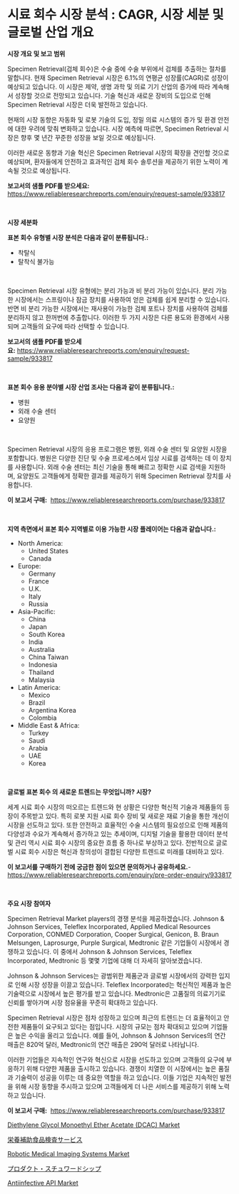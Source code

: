 <p><h1>시료 회수 시장 분석 : CAGR, 시장 세분 및 글로벌 산업 개요</h1></p><p><strong>시장 개요 및 보고 범위</strong></p>
<p><p>Specimen Retrieval(검체 회수)은 수술 중에 수술 부위에서 검체를 추출하는 절차를 말합니다. 현재 Specimen Retrieval 시장은 6.1%의 연평균 성장률(CAGR)로 성장이 예상되고 있습니다. 이 시장은 제약, 생명 과학 및 의료 기기 산업의 증가에 따라 계속해서 성장할 것으로 전망되고 있습니다. 기술 혁신과 새로운 장비의 도입으로 인해 Specimen Retrieval 시장은 더욱 발전하고 있습니다.</p><p>현재의 시장 동향은 자동화 및 로봇 기술의 도입, 정밀 의료 시스템의 증가 및 환경 안전에 대한 우려에 맞춰 변화하고 있습니다. 시장 예측에 따르면, Specimen Retrieval 시장은 향후 몇 년간 꾸준한 성장을 보일 것으로 예상됩니다.</p><p>이러한 새로운 동향과 기술 혁신은 Specimen Retrieval 시장의 확장을 견인할 것으로 예상되며, 환자들에게 안전하고 효과적인 검체 회수 솔루션을 제공하기 위한 노력이 계속될 것으로 예상됩니다.</p></p>
<p><strong>보고서의 샘플 PDF를 받으세요:</strong> <a href="https://www.reliableresearchreports.com/enquiry/request-sample/933817">https://www.reliableresearchreports.com/enquiry/request-sample/933817</a></p>
<p>&nbsp;</p>
<p><strong>시장 세분화</strong></p>
<p><strong>표본 회수 유형별 시장 분석은 다음과 같이 분류됩니다.:</strong></p>
<p><ul><li>착탈식</li><li>탈착식 불가능</li></ul></p>
<p>&nbsp;</p>
<p><p>Specimen Retrieval 시장 유형에는 분리 가능과 비 분리 가능이 있습니다. 분리 가능한 시장에서는 스프링이나 잠금 장치를 사용하여 얻은 검체를 쉽게 분리할 수 있습니다. 반면 비 분리 가능한 시장에서는 재사용이 가능한 검체 포트나 장치를 사용하여 검체를 분리하지 않고 한꺼번에 추출합니다. 이러한 두 가지 시장은 다른 용도와 환경에서 사용되며 고객들의 요구에 따라 선택할 수 있습니다.</p></p>
<p><strong>보고서의 샘플 PDF를 받으세요:</strong>&nbsp;<a href="https://www.reliableresearchreports.com/enquiry/request-sample/933817">https://www.reliableresearchreports.com/enquiry/request-sample/933817</a></p>
<p>&nbsp;</p>
<p><strong> 표본 회수 응용 분야별 시장 산업 조사는 다음과 같이 분류됩니다.:</strong></p>
<p><ul><li>병원</li><li>외래 수술 센터</li><li>요양원</li></ul></p>
<p>&nbsp;</p>
<p><p>Specimen Retrieval 시장의 응용 프로그램은 병원, 외래 수술 센터 및 요양원 시장을 포함합니다. 병원은 다양한 진단 및 수술 프로세스에서 임상 시료를 검색하는 데 이 장치를 사용합니다. 외래 수술 센터는 최신 기술을 통해 빠르고 정확한 시료 검색을 지원하며, 요양원도 고객들에게 정확한 결과를 제공하기 위해 Specimen Retrieval 장치를 사용합니다.</p></p>
<p><strong>이 보고서 구매:</strong>&nbsp; <a href="https://www.reliableresearchreports.com/purchase/933817">https://www.reliableresearchreports.com/purchase/933817</a></p>
<p>&nbsp;</p>
<p><strong>지역 측면에서 표본 회수 지역별로 이용 가능한 시장 플레이어는 다음과 같습니다.:</strong></p>
<p><ul>
    <li>
        North America:
        <ul>
            <li>United States</li>
            <li>Canada</li>
        </ul>
    </li>
    <li>
        Europe:
        <ul>
            <li>Germany</li>
            <li>France</li>
            <li>U.K.</li>
            <li>Italy</li>
            <li>Russia</li>
        </ul>
    </li>
    <li>
        Asia-Pacific:
        <ul>
            <li>China</li>
            <li>Japan</li>
            <li>South Korea</li>
            <li>India</li>
            <li>Australia</li>
            <li>China Taiwan</li>
            <li>Indonesia</li>
            <li>Thailand</li>
            <li>Malaysia</li>
        </ul>
    </li>
    <li>
        Latin America:
        <ul>
            <li>Mexico</li>
            <li>Brazil</li>
            <li>Argentina Korea</li>
            <li>Colombia</li>
        </ul>
    </li>
    <li>
        Middle East & Africa:
        <ul>
            <li>Turkey</li>
            <li>Saudi</li>
            <li>Arabia</li>
            <li>UAE</li>
            <li>Korea</li>
        </ul>
    </li>
    </ul></p>
<p>&nbsp;</p>
<p><strong>글로벌 표본 회수 의 새로운 트렌드는 무엇입니까? 시장?</strong></p>
<p><p>세계 시료 회수 시장의 떠오르는 트렌드와 현 상황은 다양한 혁신적 기술과 제품들의 등장이 주목받고 있다. 특히 로봇 지원 시료 회수 장비 및 새로운 재료 기술을 통한 개선이 시장을 선도하고 있다. 또한 안전하고 효율적인 수술 시스템의 필요성으로 인해 제품의 다양성과 수요가 계속해서 증가하고 있는 추세이며, 디지털 기술을 활용한 데이터 분석 및 관리 역시 시료 회수 시장의 중요한 흐름 중 하나로 부상하고 있다. 전반적으로 글로벌 시료 회수 시장은 혁신과 창의성이 결합된 다양한 트렌드로 미래를 대비하고 있다.</p></p>
<p><strong>이 보고서를 구매하기 전에 궁금한 점이 있으면 문의하거나 공유하세요.</strong>- <a href="https://www.reliableresearchreports.com/enquiry/pre-order-enquiry/933817">https://www.reliableresearchreports.com/enquiry/pre-order-enquiry/933817</a></p>
<p>&nbsp;</p>
<p><strong>주요 시장 참여자</strong></p>
<p><p>Specimen Retrieval Market players의 경쟁 분석을 제공하겠습니다. Johnson & Johnson Services, Teleflex Incorporated, Applied Medical Resources Corporation, CONMED Corporation, Cooper Surgical, Genicon, B. Braun Melsungen, Laprosurge, Purple Surgical, Medtronic 같은 기업들이 시장에서 경쟁하고 있습니다. 이 중에서 Johnson & Johnson Services, Teleflex Incorporated, Medtronic 등 몇몇 기업에 대해 더 자세히 알아보겠습니다.</p><p>Johnson & Johnson Services는 광범위한 제품군과 글로벌 시장에서의 강력한 입지로 인해 시장 성장을 이끌고 있습니다. Teleflex Incorporated는 혁신적인 제품과 높은 기술력으로 시장에서 높은 평가를 받고 있습니다. Medtronic은 고품질의 의료기기로 신뢰를 쌓아가며 시장 점유율을 꾸준히 확대하고 있습니다.</p><p>Specimen Retrieval 시장은 점차 성장하고 있으며 최근의 트렌드는 더 효율적이고 안전한 제품들이 요구되고 있다는 점입니다. 시장의 규모는 점차 확대되고 있으며 기업들은 높은 수익을 올리고 있습니다. 예를 들어, Johnson & Johnson Services의 연간 매출은 820억 달러, Medtronic의 연간 매출은 290억 달러로 나타납니다.</p><p>이러한 기업들은 지속적인 연구와 혁신으로 시장을 선도하고 있으며 고객들의 요구에 부응하기 위해 다양한 제품을 출시하고 있습니다. 경쟁이 치열한 이 시장에서는 높은 품질과 기술력이 성공을 이루는 데 중요한 역할을 하고 있습니다. 이들 기업은 지속적인 발전을 위해 시장 동향을 주시하고 있으며 고객들에게 더 나은 서비스를 제공하기 위해 노력하고 있습니다.</p></p>
<p><strong>이 보고서 구매:</strong>&nbsp;&nbsp;<a href="https://www.reliableresearchreports.com/purchase/933817">https://www.reliableresearchreports.com/purchase/933817</a></p>
<p><p><a href="https://issuu.com/reportprime-2/docs/diethylene-glycol-monoethyl-ether-acetate-dcac-mar">Diethylene Glycol Monoethyl Ether Acetate (DCAC) Market</a></p><p><a href="https://github.com/zjkmgcs938405/Market-Research-Report-List-1/blob/main/4530176184158.md">栄養補助食品検査サービス</a></p><p><a href="https://fuschia-pecorino-a6d.notion.site/Robotic-Medical-Imaging-Systems-Market-Offers-Provide-Insightful-Data-for-the-Time-Period-from-2024--5afff8a2d8764cb18dbfe4c00dd42884">Robotic Medical Imaging Systems Market</a></p><p><a href="https://github.com/mohamedbakry57/Market-Research-Report-List-2/blob/main/3540488184157.md">プロダクト・スチュワードシップ</a></p><p><a href="https://github.com/vimar16th/Market-Research-Report-List-3/blob/main/antiinfective-api-market.md">Antiinfective API Market</a></p></p>
